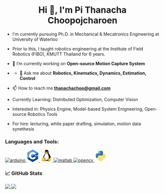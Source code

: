 <h1 align="center">Hi 👋, I'm Pi Thanacha Choopojcharoen</h1>

- I'm currently pursuing Ph.D. in Mechanical & Mecatronics Engineering at University of Waterloo 
- Prior to this, I taught robotics engineering at the Institute of Field Robotics (FIBO), KMUTT Thailand for 6 years.

- 🔭 I’m currently working on **Open-source Motion Capture System**
- - 💬 Ask me about **Robotics, Kinematics, Dynamics, Estimation, Control**
- 📫 How to reach me **thanachachoo@gmail.com**
- Currently Learning: Distributed Optimization, Computer Vision
- Interested in: Physics Engine, Model-based System Enigneering, Open-source Robotics Tools
- For hire: lecturing, white paper drafting, simulation, motion data synethesis

<h3 align="left">Languages and Tools:</h3>
<p align="left"> <a href="https://www.arduino.cc/" target="_blank" rel="noreferrer"> <img src="https://cdn.worldvectorlogo.com/logos/arduino-1.svg" alt="arduino" width="40" height="40"/> </a> <a href="https://www.w3schools.com/cpp/" target="_blank" rel="noreferrer"> <img src="https://raw.githubusercontent.com/devicons/devicon/master/icons/cplusplus/cplusplus-original.svg" alt="cplusplus" width="40" height="40"/> </a> <a href="https://www.linux.org/" target="_blank" rel="noreferrer"> <img src="https://raw.githubusercontent.com/devicons/devicon/master/icons/linux/linux-original.svg" alt="linux" width="40" height="40"/> </a> <a href="https://www.mathworks.com/" target="_blank" rel="noreferrer"> <img src="https://upload.wikimedia.org/wikipedia/commons/2/21/Matlab_Logo.png" alt="matlab" width="40" height="40"/> </a> <a href="https://opencv.org/" target="_blank" rel="noreferrer"> <img src="https://www.vectorlogo.zone/logos/opencv/opencv-icon.svg" alt="opencv" width="40" height="40"/> </a> <a href="https://www.python.org" target="_blank" rel="noreferrer"> <img src="https://raw.githubusercontent.com/devicons/devicon/master/icons/python/python-original.svg" alt="python" width="40" height="40"/> </a> </p>

### 📈 GitHub Stats

<a href="https://github.com/tchoopojcharoen">
  <img align="center" src="https://github-readme-stats.vercel.app/api?username=tchoopojcharoen&count_private=true&show_icons=true&theme=buefy" height=160/>
</a>
<a href="https://github.com/tchoopojcharoen">
  <img align="center" src="https://github-readme-stats.vercel.app/api/top-langs/?username=tchoopojcharoen&hide=PLpgSQL,javascript,html,css,kotlin,ruby,cmake&layout=compact&theme=buefy" height=160/>
</a>
